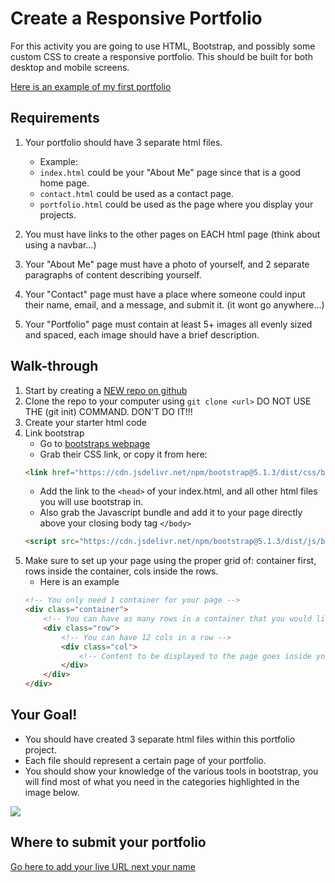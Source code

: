 # Create a Responsive Portfolio

For this activity you are going to use HTML, Bootstrap, and possibly some custom CSS to create a responsive portfolio. This should be built for both desktop and mobile screens.

[Here is an example of my first portfolio](https://reanderson89.github.io/responsive-portfolio/)

## Requirements
1. Your portfolio should have 3 separate html files. 
    - Example: 
    - `index.html` could be your "About Me" page since that is a good home page. 
    - `contact.html` could be used as a contact page.
    - `portfolio.html` could be used as the page where you display your projects.

2. You must have links to the other pages on EACH html page (think about using a navbar...)
3. Your "About Me" page must have a photo of yourself, and 2 separate paragraphs of content describing yourself.
4. Your "Contact" page must have a place where someone could input their name, email, and a message, and submit it. (it wont go anywhere...)
5. Your "Portfolio" page must contain at least 5+ images all evenly sized and spaced, each image should have a brief description.


## Walk-through

1. Start by creating a [NEW repo on github](https://www.github.com/new)
2. Clone the repo to your computer using `git clone <url>` DO NOT USE THE (git init) COMMAND. DON'T DO IT!!!
3. Create your starter html code
4. Link bootstrap
    - Go to [bootstraps webpage](https://getbootstrap.com/docs/5.1/getting-started/introduction/)
    - Grab their CSS link, or copy it from here:  
    ```html
    <link href="https://cdn.jsdelivr.net/npm/bootstrap@5.1.3/dist/css/bootstrap.min.css" rel="stylesheet" integrity="sha384-1BmE4kWBq78iYhFldvKuhfTAU6auU8tT94WrHftjDbrCEXSU1oBoqyl2QvZ6jIW3" crossorigin="anonymous">
    ```
    - Add the link to the `<head>` of your index.html, and all other html files you will use bootstrap in.
    - Also grab the Javascript bundle and add it to your page directly above your closing body tag `</body>`
    ```html
    <script src="https://cdn.jsdelivr.net/npm/bootstrap@5.1.3/dist/js/bootstrap.bundle.min.js" integrity="sha384-ka7Sk0Gln4gmtz2MlQnikT1wXgYsOg+OMhuP+IlRH9sENBO0LRn5q+8nbTov4+1p" crossorigin="anonymous"></script>
    ```
5. Make sure to set up your page using the proper grid of: container first, rows inside the container, cols inside the rows.
    - Here is an example 
    ```html
    <!-- You only need 1 container for your page -->
    <div class="container">
        <!-- You can have as many rows in a container that you would like -->
        <div class="row">
            <!-- You can have 12 cols in a row -->
            <div class="col">
                <!-- Content to be displayed to the page goes inside your 'col' divs -->
            </div>
        </div>
    </div>
    ```

## Your Goal!
- You should have created 3 separate html files within this portfolio project. 
- Each file should represent a certain page of your portfolio.
- You should show your knowledge of the various tools in bootstrap, you will find most of what you need in the categories highlighted in the image below.

![](./assets/categories.png)

## Where to submit your portfolio
[Go here to add your live URL next your name](https://docs.google.com/spreadsheets/d/1HCR4qc6XRoLH4LPd-vCFdZdcMZENNamadV_BgyD3jB8/edit?usp=sharing)

